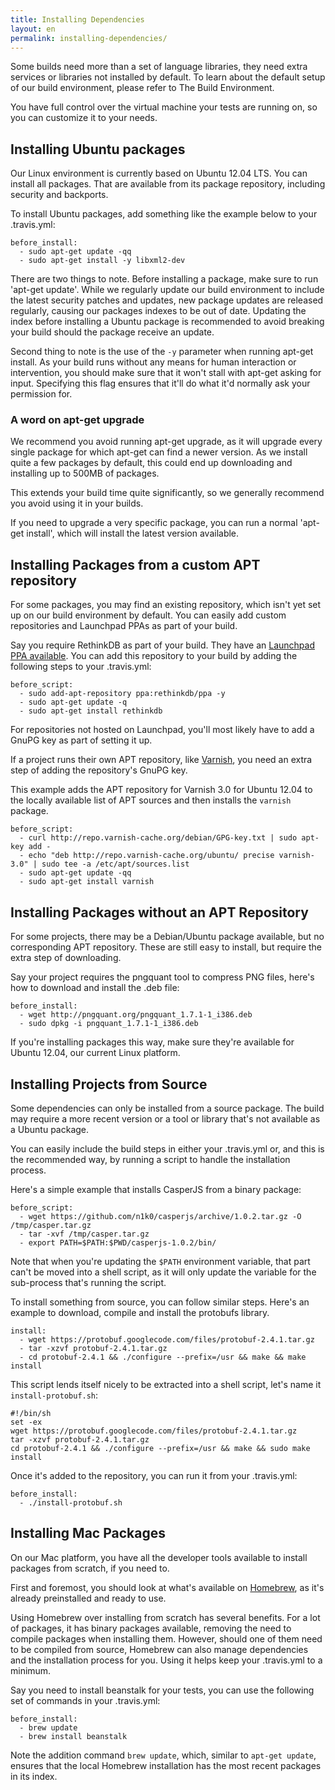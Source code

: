 ```yaml
---
title: Installing Dependencies
layout: en
permalink: installing-dependencies/
---
```

Some builds need more than a set of language libraries, they need extra services or libraries not installed by default. To learn about the default setup of our build environment, please refer to The Build Environment.

You have full control over the virtual machine your tests are running on, so you can customize it to your needs.

<div id="toc"></div>

## Installing Ubuntu packages

Our Linux environment is currently based on Ubuntu 12.04 LTS. You can install all packages. That are available from its package repository, including security and backports.

To install Ubuntu packages, add something like the example below to your .travis.yml:

    before_install:
      - sudo apt-get update -qq
      - sudo apt-get install -y libxml2-dev
 
There are two things to note. Before installing a package, make sure to run 'apt-get update'. While we regularly update our build environment to include the latest security patches and updates, new package updates are released regularly, causing our packages indexes to be out of date. Updating the index before installing a Ubuntu package is recommended to avoid breaking your build should the package receive an update.

Second thing to note is the use of the `-y` parameter when running apt-get install. As your build runs without any means for human interaction or intervention, you should make sure that it won't stall with apt-get asking for input. Specifying this flag ensures that it'll do what it'd normally ask your permission for.

### A word on apt-get upgrade

We recommend you avoid running apt-get upgrade, as it will upgrade every single package for which apt-get can find a newer version. As we install quite a few packages by default, this could end up downloading and installing up to 500MB of packages.

This extends your build time quite significantly, so we generally recommend you avoid using it in your builds.

If you need to upgrade a very specific package, you can run a normal 'apt-get install', which will install the latest version available.

## Installing Packages from a custom APT repository

For some packages, you may find an existing repository, which isn't yet set up on our build environment by default. You can easily add custom repositories and Launchpad PPAs as part of your build.

Say you require RethinkDB as part of your build. They have an [Launchpad PPA available](http://www.rethinkdb.com/docs/install/ubuntu). You can add this repository to your build by adding the following steps to your .travis.yml:

    before_script:
      - sudo add-apt-repository ppa:rethinkdb/ppa -y
      - sudo apt-get update -q
      - sudo apt-get install rethinkdb

For repositories not hosted on Launchpad, you'll most likely have to add a GnuPG key as part of setting it up.

If a project runs their own APT repository, like [Varnish](http://varnish-cache.org), you need an extra step of adding the repository's GnuPG key.

This example adds the APT repository for Varnish 3.0 for Ubuntu 12.04 to the locally available list of APT sources and then installs the `varnish` package.

    before_script:
      - curl http://repo.varnish-cache.org/debian/GPG-key.txt | sudo apt-key add -
      - echo "deb http://repo.varnish-cache.org/ubuntu/ precise varnish-3.0" | sudo tee -a /etc/apt/sources.list
      - sudo apt-get update -qq
      - sudo apt-get install varnish

## Installing Packages without an APT Repository

For some projects, there may be a Debian/Ubuntu package available, but no corresponding APT repository. These are still easy to install, but require the extra step of downloading.

Say your project requires the pngquant tool to compress PNG files, here's how to download and install the .deb file:

    before_install:
      - wget http://pngquant.org/pngquant_1.7.1-1_i386.deb
      - sudo dpkg -i pngquant_1.7.1-1_i386.deb

If you're installing packages this way, make sure they're available for Ubuntu 12.04, our current Linux platform.

## Installing Projects from Source

Some dependencies can only be installed from a source package. The build may require a more recent version or a tool or library that's not available as a Ubuntu package.

You can easily include the build steps in either your .travis.yml or, and this is the recommended way, by running a script to handle the installation process.

Here's a simple example that installs CasperJS from a binary package:

    before_script:
      - wget https://github.com/n1k0/casperjs/archive/1.0.2.tar.gz -O /tmp/casper.tar.gz
      - tar -xvf /tmp/casper.tar.gz
      - export PATH=$PATH:$PWD/casperjs-1.0.2/bin/

Note that when you're updating the `$PATH` environment variable, that part can't be moved into a shell script, as it will only update the variable for the sub-process that's running the script.

To install something from source, you can follow similar steps. Here's an example to download, compile and install the protobufs library.

    install: 
      - wget https://protobuf.googlecode.com/files/protobuf-2.4.1.tar.gz
      - tar -xzvf protobuf-2.4.1.tar.gz
      - cd protobuf-2.4.1 && ./configure --prefix=/usr && make && make install

This script lends itself nicely to be extracted into a shell script, let's name it `install-protobuf.sh`:

    #!/bin/sh
    set -ex
    wget https://protobuf.googlecode.com/files/protobuf-2.4.1.tar.gz
    tar -xzvf protobuf-2.4.1.tar.gz
    cd protobuf-2.4.1 && ./configure --prefix=/usr && make && sudo make install

Once it's added to the repository, you can run it from your .travis.yml:

    before_install:
      - ./install-protobuf.sh

## Installing Mac Packages

On our Mac platform, you have all the developer tools available to install packages from scratch, if you need to.

First and foremost, you should look at what's available on [Homebrew](http://brew.sh), as it's already preinstalled and ready to use.

Using Homebrew over installing from scratch has several benefits. For a lot of packages, it has binary packages available, removing the need to compile packages when installing them. However, should one of them need to be compiled from source, Homebrew can also manage dependencies and the installation process for you. Using it helps keep your .travis.yml to a minimum.

Say you need to install beanstalk for your tests, you can use the following set of commands in your .travis.yml:

    before_install:
      - brew update
      - brew install beanstalk

Note the addition command `brew update`, which, similar to `apt-get update`, ensures that the local Homebrew installation has the most recent packages in its index.
